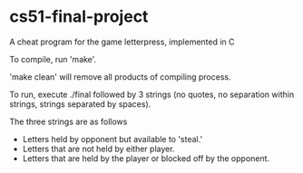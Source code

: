 # cs51-final-project
A cheat program for the game letterpress, implemented in C

To compile, run 'make'.

'make clean' will remove all products of compiling process.

To run, execute ./final followed by 3 strings (no quotes, no separation within strings, strings separated by spaces).

The three strings are as follows
- Letters held by opponent but available to 'steal.'
- Letters that are not held by either player.
- Letters that are held by the player or blocked off by the opponent.
